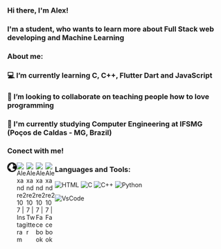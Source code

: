 
### Hi there, I'm Alex!
### I'm a student, who wants to learn more about Full Stack web developing and Machine Learning
### About me:
### 💻 I’m currently learning C, C++, Flutter Dart and JavaScript
### 👯 I’m looking to collaborate on teaching people how to love programming
### 📖 I'm currently studying Computer Engineering at IFSMG (Poços de Caldas - MG, Brazil)

### Conect with me!

[<img align="left" alt="Alexandre2107.github.io" width="22px" src="https://raw.githubusercontent.com/iconic/open-iconic/master/svg/globe.svg" />][website]
[<img align="left" alt="Alexandre2107 | Instagram" width="22px" src="https://cdn.jsdelivr.net/npm/simple-icons@v3/icons/instagram.svg" />][instagram]
[<img align="left" alt="Alexandre2107 | Twitter" width="22px" src="https://cdn.jsdelivr.net/npm/simple-icons@v3/icons/twitter.svg" />][twitter]
[<img align="left" alt="Alexandre2107 | Facebook" width="22px" src="https://simpleicons.org/icons/facebook.svg" />][facebook]
[<img align="left" alt="Alexandre2107 | Facebook" width="22px" src="https://simpleicons.org/icons/whatsapp.svg" />][whatsapp]

[instagram]: https://www.instagram.com/alexhpr_/
[twitter]: https://twitter.com/AlexdeRolex1
[website]: https://github.com/Alexandre2107
[facebook]: https://www.facebook.com/alexandrehenrique.pereirarodrigues/
[whatsapp]: https://api.whatsapp.com/send?phone=5535999092107

### Languages and Tools:

![HTML](https://img.shields.io/badge/html%20-%23E34F26.svg?&style=for-the-badge&logo=html5&logoColor=white)
![C](https://img.shields.io/badge/%20-brown.svg?&style=for-the-badge&logo=C&logoColor=white)
![C++](https://img.shields.io/badge/++%20-brown.svg?&style=for-the-badge&logo=C&logoColor=white)
![Python](https://img.shields.io/badge/python%20-%2314354C.svg?&style=for-the-badge&logo=python&logoColor=white)

![VsCode](https://img.shields.io/badge/vscode%20-blue.svg?&style=for-the-badge&logo=visual-studio-code&logoColor=white)



<!--
**Alexandre2107/Alexandre2107** is a ✨ _special_ ✨ repository because its `README.md` (this file) appears on your GitHub profile.


